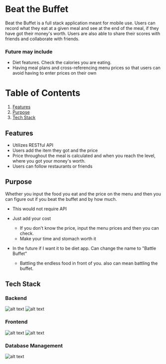 # Beat the Buffet

Beat the Buffet is a full stack application meant for mobile use. Users can record what they eat at a given meal and see at the end of the meal, if they have got their money's worth. Users are also able to share their scores with friends and collaborate with friends. 

### Future may include
* Diet features. Check the calories you are eating.
* Having meal plans and cross-referencing menu prices so that users can avoid having to enter prices on their own

# Table of Contents
1. [Features](#Features)
2. [Purpose](#Purpose)
3. [Tech Stack](#Tech-stack)

## Features
* Utilizes RESTful API
* Users add the item they got and the price
* Price throughout the meal is calculated and when you reach the level, where you got your money's worth.
* Users can follow restaurants or friends 


## Purpose

Whether you input the food you eat and the price on the menu and then you can figure out
if you beat the buffet and by how much.
- This would not require API
- Just add your cost
    - If you don't know the price, input the menu prices and then you can check. 
    - Make your time and stomach worth it

- In the future if I want it to be diet app. Can change the name to "Battle Buffet"
    - Battling the endless food in front of you. also can mean battling the buffet.

## Tech Stack<a name="Tech-stack"></a>

### Backend
![alt text](https://img.shields.io/badge/-Python-3776AB?logo=python&logoColor=white&style=for-the-badge)
![alt text](https://img.shields.io/badge/-Flask-000000?logo=flask&logoColor=white&style=for-the-badge)

### Frontend
![alt text](https://img.shields.io/badge/-Bootstrap-7952B3?logo=bootstrap&logoColor=white&style=for-the-badge)
![alt text](https://img.shields.io/badge/-ReactJs-61DAFB?logo=react&logoColor=white&style=for-the-badge)

### Database Management
![alt text](https://img.shields.io/badge/PostgreSQL-316192?style=for-the-badge&logo=postgresql&logoColor=white)
